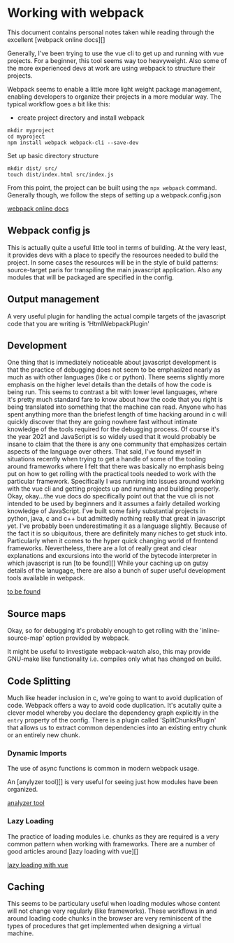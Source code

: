 Working with webpack
===============================================================================

This document contains personal notes taken while reading through the excellent
[webpack online docs][]

Generally, I've been trying to use the vue cli to get up and running with vue
projects. For a beginner, this tool seems way too heavyweight. Also some of the
more experienced devs at work are using webpack to structure their projects. 

Webpack seems to enable a little more light weight package management, enabling
developers to organize their projects in a more modular way. The typical
workflow goes a bit like this:

+ create project directory and install webpack
```
mkdir myproject
cd myproject
npm install webpack webpack-cli --save-dev
```


Set up basic directory structure 
```
mkdir dist/ src/
touch dist/index.html src/index.js 
```

From this point, the project can be built using the `npx webpack` command. 
Generally though, we follow the steps of setting up a webpack.config.json

[webpack online docs](https://webpack.js.org/guides)

## Webpack config js 

This is actually quite a useful little tool in terms of building. At the very
least, it provides devs with a place to specify the resources needed to build
the project. In some cases the resources will be in the style of build
patterns: source-target paris for transpiling the main javascript application.
Also any modules that will be packaged are specified in the config. 


## Output management 

A very useful plugin for handling the actual compile targets of the javascript
code that you are writing is 'HtmlWebpackPlugin'


## Development

One thing that is immediately noticeable about javascript development is that
the practice of debugging does not seem to be emphasized nearly as much as with
other languages (like c or python). There seems slightly more emphasis on the
higher level details than the details of how the code is being run. This seems
to contrast a bit with lower level languages, where it's pretty much standard
fare to know about how the code that you right is being translated into
something that the machine can read. Anyone who has spent anything more than
the briefest length of time hacking around in c will quickly discover that they
are going nowhere fast without intimate knowledge of the tools required for the
debugging process.
Of course it's the year 2021 and JavaScript is so widely used that it would
probably be insane to claim that the there is any one community that emphasizes
certain aspects of the language over others. That said, I've found myself in
situations recently when trying to get a handle of some of the tooling around
frameworks where I felt that there was basically no emphasis being put on how
to get rolling with the practical tools needed to work with the particular
framework. Specifically I was running into issues around working with the vue
cli and getting projects up and running and building properly. Okay, okay...the
vue docs do specifically point out that the vue cli is not intended to be used
by beginners and it assumes a fairly detailed working knowledge of JavaScript.
I've built some fairly substantial projects in python, java, c and c++ but
admittedly nothing really that great in javascript yet. I've probably been
underestimating it as a language slightly. Because of the fact it is so
ubiquitous, there are definitely many niches to get stuck into. Particularly
when it comes to the hyper quick changing world of frontend frameworks.
Nevertheless, there are a lot of really great and clear explanations and
excursions into the world of the bytecode interpreter in which javascript is
run [to be found][]
While your caching up on gutsy details of the lanugage, there are also a bunch
of super useful development tools available in webpack. 

[to be found](https://mathiasbynens.be/notes/shapes-ics)

## Source maps

Okay, so for debugging it's probably enough to get rolling with the
'inline-source-map' option provided by webpack.

It might be useful to investigate webpack-watch also, this may provide 
GNU-make like functionality i.e. compiles only what has changed on build. 


## Code Splitting

Much like header inclusion in c, we're going to want to avoid duplication of
code. Webpack offers a way to avoid code duplication. It's acutally quite a
clever model whereby you declare the dependency graph explicitly in the `entry`
property of the config. There is a plugin called 'SplitChunksPlugin' that
allows us to extract common dependencies into an existing entry chunk or an
entirely new chunk.

### Dynamic Imports

The use of async functions is common in modern webpack usage.

An [anylyzer tool][] is very useful for seeing just how modules have been
organized.

[analyzer tool](https://github.com/webpack-contrib/webpack-bundle-analyzer)

### Lazy Loading 

The practice of loading modules i.e. chunks as they are required is a very
common pattern when working with frameworks. There are a number of good
articles around [lazy loading with vue][]


[lazy loading with vue](https://vuedose.tips/dynamic-imports-in-vue-js-for-better-performance) 


## Caching

This seems to be particulary useful when loading modules whose content will not
change very regularly (like frameworks). These workflows in and around loading
code chunks in the browser are very reminiscent of the types of procedures that
get implemented when designing a virtual machine. 


